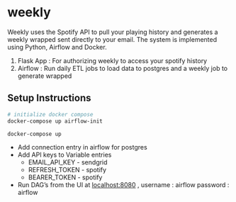 # weekly

Weekly uses the Spotify API to pull your playing history and generates a weekly wrapped sent directly to your email. The system is implemented using Python, Airflow and Docker.

1. Flask App : For authorizing weekly to access your spotify history
2. Airflow : Run daily ETL jobs to load data to postgres and a weekly job to generate wrapped


## Setup Instructions

```bash
# initialize docker compose
docker-compose up airflow-init

docker-compose up
```

- Add connection entry in airflow for postgres
- Add API keys to Variable entries
    - EMAIL_API_KEY - sendgrid
    - REFRESH_TOKEN - spotify
    - BEARER_TOKEN - spotify
- Run DAG’s from the UI at [localhost:8080](http://localhost:8080) , username : airflow password : airflow
